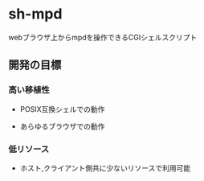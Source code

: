 # sh-mpd
webブラウザ上からmpdを操作できるCGIシェルスクリプト

## 開発の目標

### 高い移植性

- POSIX互換シェルでの動作

- あらゆるブラウザでの動作

### 低リソース

- ホスト,クライアント側共に少ないリソースで利用可能
